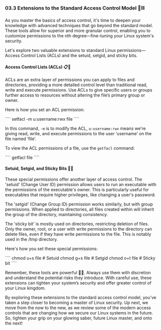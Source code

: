 ### 03.3 Extensions to the Standard Access Control Model 🔧⛓️

As you master the basics of access control, it's time to deepen your knowledge with advanced techniques that go beyond the standard model. These tools allow for superior and more granular control, enabling you to customize permissions to the nth degree—fine-tuning your Linux system's security.

Let's explore two valuable extensions to standard Linux permissions—Access Control Lists (ACLs) and the setuid, setgid, and sticky bits.

#### Access Control Lists (ACLs) 📋🔐

ACLs are an extra layer of permissions you can apply to files and directories, providing a more detailed control level than traditional read, write and execute permissions. Use ACLs to give specific users or groups further access to resources without altering the file’s primary group or owner.

Here is how you set an ACL permission:

\````
setfacl -m u:username:rwx file
\````

In this command, `-m` is to modify the ACL, `u:username:rwx` means we're giving read, write, and execute permissions to the user ‘username’ on the file named ‘file’.

To view the ACL permissions of a file, use the `getfacl` command:

\````
getfacl file
\````

#### Setuid, Setgid, and Sticky Bits 💫🧩

These special permissions offer another layer of access control. The 'setuid' (Change User ID) permission allows users to run an executable with the permissions of the executable's owner. This is particularly useful for executables that require higher privileges, like changing a user's password.

The 'setgid' (Change Group ID) permission works similarly, but with group permissions. When applied to directories, all files created within will inherit the group of the directory, maintaining consistency.

The 'sticky bit' is mostly used on directories, restricting deletion of files. Only the owner, root, or a user with write permissions to the directory can delete files, even if they have write permissions to the file. This is notably used in the /tmp directory.

Here's how you set these special permissions:

\````
chmod u+s file   # Setuid
chmod g+s file   # Setgid
chmod o+t file   # Sticky bit
\````

Remember, these tools are powerful 🚀🔐. Always use them with discretion and understand the potential risks they introduce. With careful use, these extensions can tighten your system’s security and offer greater control of your Linux kingdom. 

By exploring these extensions to the standard access control model, you've taken a step closer to becoming a master of Linux security. Up next, we move from the now to the new, as we review some of the modern access controls that are changing how we secure our Linux systems in the future. So, tighten your grip on your glowing saber, future Linux master, and onto the next!